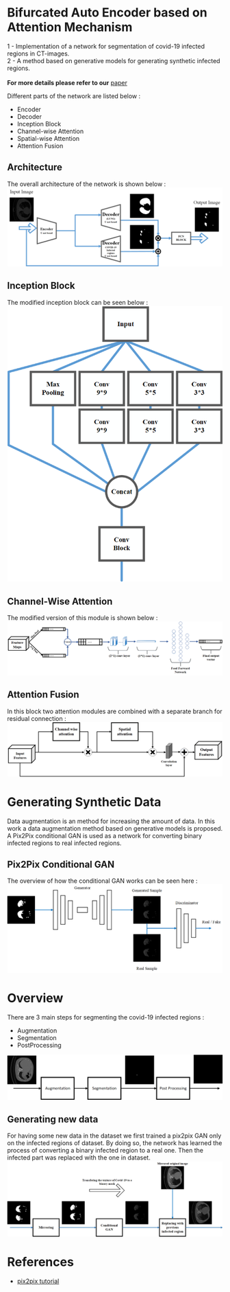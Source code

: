 # Bifurcated Auto Encoder based on Attention Mechanism
1 - Implementation of a network for segmentation of covid-19 infected regions in CT-images. <br>
2 - A method based on generative models for generating synthetic infected regions. <br><br>
**For more details please refer to our** <a href="https://arxiv.org/ftp/arxiv/papers/2108/2108.08895.pdf" target="_top">paper</a>

Different parts of the network are listed below :
- Encoder
- Decoder
- Inception Block
- Channel-wise Attention 
- Spatial-wise Attention
- Attention Fusion

## Architecture
The overall architecture of the network is shown below :
![Alt text](https://github.com/alizindari/Bifurcated-Auto-Encoder/blob/main/images/network.png "Architecture")

## Inception Block
The modified inception block can be seen below : <br>
![Alt text](https://github.com/alizindari/Bifurcated-Auto-Encoder/blob/main/images/inception.png "Inception Block")

## Channel-Wise Attention
The modified version of this module is shown below :<br>
![Alt text](https://github.com/alizindari/Bifurcated-Auto-Encoder/blob/main/images/channel.png "Channel-Wise Attention")

## Attention Fusion
In this block two attention modules are combined with a separate branch for residual connection : <br>
![Alt text](https://github.com/alizindari/Bifurcated-Auto-Encoder/blob/main/images/fusion.png "Attention Fusion")

# Generating Synthetic Data
Data augmentation is an method for increasing the amount of data. In this work a data augmentation method based on generative models is proposed. A Pix2Pix conditional GAN is used as a network for converting binary infected regions to real infected regions.

## Pix2Pix Conditional GAN
The overview of how the conditional GAN works can be seen here : <br>
![Alt text](https://github.com/alizindari/Bifurcated-Auto-Encoder/blob/main/images/gan.png "Pix2Pix")


# Overview
There are 3 main steps for segmenting the covid-19 infected regions :
- Augmentation
- Segmentation 
- PostProcessing 

![Alt text](https://github.com/alizindari/Bifurcated-Auto-Encoder/blob/main/images/overview.png "Overview")

## Generating new data
For having some new data in the dataset we first trained a pix2pix GAN only on the infected regions of dataset. By doing so, the network has learned the process of converting a binary infected region to a real one. Then the infected part was replaced with the one in dataset.
![Alt text](https://github.com/alizindari/Bifurcated-Auto-Encoder/blob/main/images/replacing.png "Generating new data")

# References 
- <a href="https://machinelearningmastery.com/how-to-develop-a-pix2pix-gan-for-image-to-image-translation/" target="_top">pix2pix tutorial</a>







